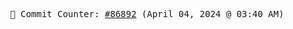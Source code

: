 <p align="center">
    <samp>
        📮 Commit Counter: <a href="https://github.com/Javascript-void0/Javascript-void0/commits/main">#86892</a> (April 04, 2024 @ 03:40 AM)
    </samp>
</p>
